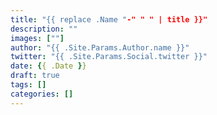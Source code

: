 ```yaml
---
title: "{{ replace .Name "-" " " | title }}"
description: ""
images: [""]
author: "{{ .Site.Params.Author.name }}"
twitter: "{{ .Site.Params.Social.twitter }}"
date: {{ .Date }}
draft: true
tags: []
categories: []
---
```


